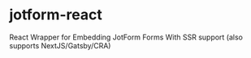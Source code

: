 # jotform-react
React Wrapper for Embedding JotForm Forms With SSR support (also supports NextJS/Gatsby/CRA)
